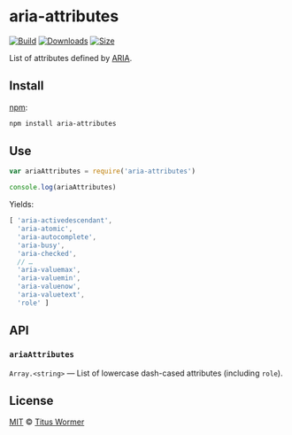 # aria-attributes

[![Build][build-badge]][build]
[![Downloads][downloads-badge]][downloads]
[![Size][size-badge]][size]

List of attributes defined by [ARIA][spec].

## Install

[npm][]:

```sh
npm install aria-attributes
```

## Use

```js
var ariaAttributes = require('aria-attributes')

console.log(ariaAttributes)
```

Yields:

```js
[ 'aria-activedescendant',
  'aria-atomic',
  'aria-autocomplete',
  'aria-busy',
  'aria-checked',
  // …
  'aria-valuemax',
  'aria-valuemin',
  'aria-valuenow',
  'aria-valuetext',
  'role' ]
```

## API

### `ariaAttributes`

`Array.<string>` — List of lowercase dash-cased attributes (including `role`).

## License

[MIT][license] © [Titus Wormer][author]

<!-- Definitions -->

[build-badge]: https://img.shields.io/travis/wooorm/aria-attributes.svg

[build]: https://travis-ci.org/wooorm/aria-attributes

[downloads-badge]: https://img.shields.io/npm/dm/aria-attributes.svg

[downloads]: https://www.npmjs.com/package/aria-attributes

[size-badge]: https://img.shields.io/bundlephobia/minzip/aria-attributes.svg

[size]: https://bundlephobia.com/result?p=aria-attributes

[npm]: https://docs.npmjs.com/cli/install

[license]: license

[author]: https://wooorm.com

[spec]: https://www.w3.org/TR/wai-aria/
